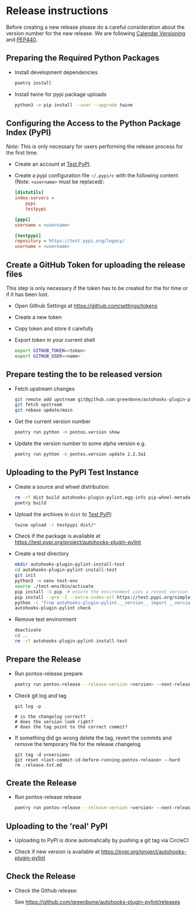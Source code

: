 # Release instructions

Before creating a new release please do a careful consideration about the
version number for the new release. We are following [Calendar Versioning](https://calver.org/)
and [PEP440](https://www.python.org/dev/peps/pep-0440/).

## Preparing the Required Python Packages

* Install development dependencies

  ```sh
  poetry install
  ```

* Install twine for pypi package uploads

  ```sh
  python3 -m pip install --user --upgrade twine
  ```

## Configuring the Access to the Python Package Index (PyPI)

*Note:* This is only necessary for users performing the release process for the
first time.

* Create an account at [Test PyPI](https://packaging.python.org/guides/using-testpypi/).

* Create a pypi configuration file `~/.pypirc` with the following content (Note:
  `<username>` must be replaced):

  ```ini
  [distutils]
  index-servers =
      pypi
      testpypi

  [pypi]
  username = <username>

  [testpypi]
  repository = https://test.pypi.org/legacy/
  username = <username>

## Create a GitHub Token for uploading the release files

This step is only necessary if the token has to be created for the for time or
if it has been lost.

* Open Github Settings at https://github.com/settings/tokens
* Create a new token
* Copy token and store it carefully
* Export token in your current shell

  ```sh
  export GITHUB_TOKEN=<token>
  export GITHUB_USER=<name>
  ```

## Prepare testing the to be released version

* Fetch upstream changes

  ```sh
  git remote add upstream git@github.com:greenbone/autohooks-plugin-pylint.git
  git fetch upstream
  git rebase update/main
  ```

* Get the current version number

  ```sh
  poetry run python -m pontos.version show
  ```

* Update the version number to some alpha version e.g.

  ```sh
  poetry run python -m pontos.version update 2.2.3a1
  ```

## Uploading to the PyPI Test Instance

* Create a source and wheel distribution:

  ```sh
  rm -rf dist build autohooks-plugin-pylint.egg-info pip-wheel-metadata
  poetry build
  ```

* Upload the archives in `dist` to [Test PyPI](https://test.pypi.org/):

  ```sh
  twine upload -r testpypi dist/*
  ```

* Check if the package is available at <https://test.pypi.org/project/autohooks-plugin-pylint>

* Create a test directory

  ```sh
  mkdir autohooks-plugin-pylint-install-test
  cd autohooks-plugin-pylint-install-test
  git init
  python3 -m venv test-env
  source ./test-env/bin/activate
  pip install -U pip  # ensure the environment uses a recent version of pip
  pip install --pre -I --extra-index-url https://test.pypi.org/simple/ autohooks-plugin-pylint
  python -c "from autohooks-plugin-pylint.__version__ import __version__; print(__version__)"
  autohooks-plugin-pylint check
  ```

* Remove test environment

  ```sh
  deactivate
  cd ..
  rm -rf autohooks-plugin-pylint-install-test
  ```

## Prepare the Release

* Run pontos-release prepare

  ```sh
  poetry run pontos-release --release-version <version> --next-release-version <dev-version> --project autohooks-plugin-pylint --space greenbone --git-signing-key <your-public-gpg-key> --git-remote-name upstream prepare
  ```

* Check git log and tag

  ```
  git log -p

  # is the changelog correct?
  # does the version look right?
  # does the tag point to the correct commit?
  ```

* If something did go wrong delete the tag, revert the commits and remove the
  temporary file for the release changelog

  ```
  git tag -d v<version>
  git reset <last-commit-id-before-running-pontos-release> --hard
  rm .release.txt.md
  ```

## Create the Release

* Run pontos-release release

  ```sh
  poetry run pontos-release --release-version <version> --next-release-version <dev-version> --project autohooks-plugin-pylint --space greenbone --git-signing-key <your-public-gpg-key> --git-remote-name upstream release
  ```

## Uploading to the 'real' PyPI

* Uploading to PyPI is done automatically by pushing a git tag via CircleCI

* Check if new version is available at <https://pypi.org/project/autohooks-plugin-pylint>

## Check the Release

* Check the Github release:

   See https://github.com/greenbone/autohooks-plugin-pylint/releases
